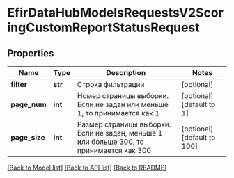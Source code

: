 # EfirDataHubModelsRequestsV2ScoringCustomReportStatusRequest

## Properties
Name | Type | Description | Notes
------------ | ------------- | ------------- | -------------
**filter** | **str** | Строка фильтрации | [optional] 
**page_num** | **int** | Номер страницы выборки. Если не задан или меньше 1, то принимается как 1 | [optional] [default to 1]
**page_size** | **int** | Размер страницы выборки. Если не задан, меньше 1 или больше 300, то принимается как 300 | [optional] [default to 100]

[[Back to Model list]](../README.md#documentation-for-models) [[Back to API list]](../README.md#documentation-for-api-endpoints) [[Back to README]](../README.md)

